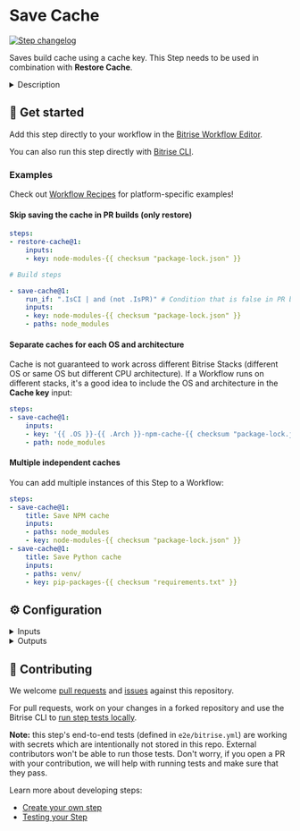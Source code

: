 # Save Cache

[![Step changelog](https://shields.io/github/v/release/bitrise-steplib/bitrise-step-save-cache?include_prereleases&label=changelog&color=blueviolet)](https://github.com/bitrise-steplib/bitrise-step-save-cache/releases)

Saves build cache using a cache key. This Step needs to be used in combination with **Restore Cache**.

<details>
<summary>Description</summary>

Saves build cache using a cache key. This Step needs to be used in combination with **Restore Cache**.

#### About key-based caching

Key-based caching is a concept where cache archives are saved and restored using a unique cache key. One Bitrise project can have multiple cache archives stored simultaneously, and the **Restore Cache Step** downloads a cache archive associated with the key provided as a Step input. The **Save Cache** Step is responsible for uploading the cache archive with an exact key.

Caches can become outdated across builds when something changes in the project (for example, a dependency gets upgraded to a new version). In this case, a new (unique) cache key is needed to save the new cache contents. This is possible if the cache key is dynamic and changes based on the project state (for example, a checksum of the dependency lockfile is part of the cache key). If you use the same dynamic cache key when restoring the cache, the Step will download the most relevant cache archive available.

Key-based caching is platform-agnostic and can be used to cache anything by carefully selecting the cache key and the files/folders to include in the cache.

#### Templates

The Step requires a string key to use when uploading a cache archive. In order to always download the most relevant cache archive for each build, the cache key input can contain template elements. The **Restore cache Step** evaluates the key template at runtime and the final key value can change based on the build environment or files in the repo. Similarly, the **Save cache** Step also uses templates to compute a unique cache key when uploading a cache archive.

The following variables are supported in the **Cache key** input:

- `cache-key-{{ .Branch }}`: Current git branch the build runs on
- `cache-key-{{ .CommitHash }}`: SHA-256 hash of the git commit the build runs on
- `cache-key-{{ .Workflow }}`: Current Bitrise workflow name (eg. `primary`)
- `{{ .Arch }}-cache-key`: Current CPU architecture (`amd64` or `arm64`)
- `{{ .OS }}-cache-key`: Current operating system (`linux` or `darwin`)

Functions available in a template:

`checksum`: This function takes one or more file paths and computes the SHA256 [checksum](https://en.wikipedia.org/wiki/Checksum) of the file contents. This is useful for creating unique cache keys based on files that describe content to cache.

Examples of using `checksum`:
- `cache-key-{{ checksum "package-lock.json" }}`
- `cache-key-{{ checksum "**/Package.resolved" }}`
- `cache-key-{{ checksum "**/*.gradle*" "gradle.properties" }}`

`getenv`: This function returns the value of an environment variable or an empty string if the variable is not defined.

Examples of `getenv`:
- `cache-key-{{ getenv "PR" }}`
- `cache-key-{{ getenv "BITRISEIO_PIPELINE_ID" }}`

#### Key matching

The most straightforward use case is when both the **Save cache** and **Restore cache** Steps use the same exact key to transfer cache between builds. Stored cache archives are scoped to the Bitrise project. Builds can restore caches saved by any previous Workflow run on any Bitrise Stack.

Unlike this Step, the **Restore cache** Step can define multiple keys as fallbacks when there is no match for the first cache key. See the docs of the **Restore cache** Step for more details.

#### Skip saving the cache

The Step can decide to skip saving a new cache entry to avoid unnecessary work. This happens when there is a previously restored cache in the same workflow and the new cache would have the same contents as the one restored. Make sure to use unique cache keys with a checksum, and enable the **Unique cache key** input for the most optimal execution.

#### Related steps

[Restore cache](https://github.com/bitrise-steplib/bitrise-step-restore-cache/)

</details>

## 🧩 Get started

Add this step directly to your workflow in the [Bitrise Workflow Editor](https://devcenter.bitrise.io/steps-and-workflows/steps-and-workflows-index/).

You can also run this step directly with [Bitrise CLI](https://github.com/bitrise-io/bitrise).

### Examples

Check out [Workflow Recipes](https://github.com/bitrise-io/workflow-recipes#-key-based-caching-beta) for platform-specific examples!

#### Skip saving the cache in PR builds (only restore)

```yaml
steps:
- restore-cache@1:
    inputs:
    - key: node-modules-{{ checksum "package-lock.json" }}

# Build steps

- save-cache@1:
    run_if: ".IsCI | and (not .IsPR)" # Condition that is false in PR builds
    inputs:
    - key: node-modules-{{ checksum "package-lock.json" }}
    - paths: node_modules
```

#### Separate caches for each OS and architecture

Cache is not guaranteed to work across different Bitrise Stacks (different OS or same OS but different CPU architecture). If a Workflow runs on different stacks, it's a good idea to include the OS and architecture in the **Cache key** input:

```yaml
steps:
- save-cache@1:
    inputs:
    - key: '{{ .OS }}-{{ .Arch }}-npm-cache-{{ checksum "package-lock.json" }}'
    - path: node_modules
```

#### Multiple independent caches

You can add multiple instances of this Step to a Workflow:

```yaml
steps:
- save-cache@1:
    title: Save NPM cache
    inputs:
    - paths: node_modules
    - key: node-modules-{{ checksum "package-lock.json" }}
- save-cache@1:
    title: Save Python cache
    inputs:
    - paths: venv/
    - key: pip-packages-{{ checksum "requirements.txt" }}
```


## ⚙️ Configuration

<details>
<summary>Inputs</summary>

| Key | Description | Flags | Default |
| --- | --- | --- | --- |
| `key` | Key used for saving a cache archive.  The key supports template elements for creating dynamic cache keys. These dynamic keys change the final key value based on the build environment or files in the repo in order to create new cache archives. See the Step description for more details and examples.  The maximum length of a key is 512 characters (longer keys get truncated). Commas (`,`) are not allowed in keys. | required |  |
| `paths` | List of files and folders to include in the cache.  Add one path per line. Each path can contain wildcards (`*` and `**`) that are evaluated at runtime. | required |  |
| `verbose` | Enable logging additional information for troubleshooting | required | `false` |
| `is_key_unique` | Enabling this allows the Step to skip creating a new cache archive when the workflow previously restored the cache with the same key.  This requires the cache key to be unique, so that the key changes whenever the files in the cache change. In practice, this means adding a `checksum` part to the key template with a file that describes the cache content (such as a lockfile).  Example of a cache key where this can be safely turned on: `npm-cache-{{ checksum "package-lock.json" }}`. On the other hand, `my-cache-{{ .OS }}-{{ .Arch }}` is not unique (even though it uses templates).  Note: the Step can still skip uploading a cache when this input is `false`, it just needs to create the archive first to compute its checksum (which takes time). |  | `false` |
</details>

<details>
<summary>Outputs</summary>
There are no outputs defined in this step
</details>

## 🙋 Contributing

We welcome [pull requests](https://github.com/bitrise-steplib/bitrise-step-save-cache/pulls) and [issues](https://github.com/bitrise-steplib/bitrise-step-save-cache/issues) against this repository.

For pull requests, work on your changes in a forked repository and use the Bitrise CLI to [run step tests locally](https://devcenter.bitrise.io/bitrise-cli/run-your-first-build/).

**Note:** this step's end-to-end tests (defined in `e2e/bitrise.yml`) are working with secrets which are intentionally not stored in this repo. External contributors won't be able to run those tests. Don't worry, if you open a PR with your contribution, we will help with running tests and make sure that they pass.


Learn more about developing steps:

- [Create your own step](https://devcenter.bitrise.io/contributors/create-your-own-step/)
- [Testing your Step](https://devcenter.bitrise.io/contributors/testing-and-versioning-your-steps/)
